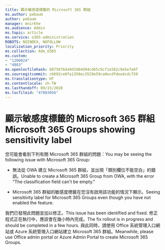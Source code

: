 ```yaml
---
title: 顯示敏感度標籤的 Microsoft 365 群組
ms.author: pebaum
author: pebaum
manager: mnirkhe
ms.audience: Admin
ms.topic: article
ms.service: o365-administration
ROBOTS: NOINDEX, NOFOLLOW
localization_priority: Priority
ms.collection: Adm_O365
ms.custom:
- "1200024"
- "4803"
ms.openlocfilehash: 6875076da9d1984d94cd65c9cf1e582c9e5e7e8f
ms.sourcegitcommit: c6692ce0fa1358ec3529e59ca0ecdfdea4cdc759
ms.translationtype: HT
ms.contentlocale: zh-TW
ms.lasthandoff: 09/15/2020
ms.locfileid: "47803056"
---
```

# <a name="microsoft-365-groups-showing-sensitivity-label"></a><span data-ttu-id="19fa2-102">顯示敏感度標籤的 Microsoft 365 群組</span><span class="sxs-lookup"><span data-stu-id="19fa2-102">Microsoft 365 Groups showing sensitivity label</span></span>

<span data-ttu-id="19fa2-103">您可能會看到下列有關 Microsoft 365 群組的問題：</span><span class="sxs-lookup"><span data-stu-id="19fa2-103">You may be seeing the following issue with Microsoft 365 Group:</span></span>

- <span data-ttu-id="19fa2-104">無法從 OWA 建立 Microsoft 365 群組，並出現「類別欄位不能空白」的錯誤。</span><span class="sxs-lookup"><span data-stu-id="19fa2-104">Unable to create a Microsoft 365 Group from OWA, with the error "The classification field can't be empty."</span></span>

- <span data-ttu-id="19fa2-105">Microsoft 365 群組的敏感度標籤在您沒有啟用該功能的情況下顯示。</span><span class="sxs-lookup"><span data-stu-id="19fa2-105">Seeing sensitivity label for Microsoft 365 Groups even though you have not enabled the feature.</span></span>

<span data-ttu-id="19fa2-106">我們已發現此問題並加以修正。</span><span class="sxs-lookup"><span data-stu-id="19fa2-106">This issue has been identified and fixed.</span></span> <span data-ttu-id="19fa2-107">修正程式正在執行中，應該會在幾小時內完成。</span><span class="sxs-lookup"><span data-stu-id="19fa2-107">The fix rollout is in progress and should be completed in a few hours.</span></span> <span data-ttu-id="19fa2-108">與此同時，請使用 Office 系統管理入口網站或 Azure 系統管理入口網站建立 Microsoft 365 群組。</span><span class="sxs-lookup"><span data-stu-id="19fa2-108">Meanwhile, please use Office admin portal or Azure Admin Portal to create Microsoft 365 Groups.</span></span>  
